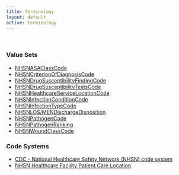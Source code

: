 ```yaml
---
title: Terminology
layout: default
active: terminology
---
```

<!-- { :.no_toc } -->
<!-- TOC  the css styling for this is \pages\assets\css\project.css under 'markdown-toc'-->
<!-- * Do not remove this line (it will not be displayed)
{:toc} -->
<!-- end TOC -->

<br/>

### Value Sets

- [NHSNASAClassCode](ValueSet-2.16.840.1.113883.13.10.html)
- [NHSNCriterionOfDiagnosisCode](ValueSet-2.16.840.1.114222.4.11.3195.html)
- [NHSNDrugSusceptibilityFindingCode](ValueSet-2.16.840.1.113883.13.13.html)
- [NHSNDrugSusceptibilityTestsCode](ValueSet-2.16.840.1.113883.13.15.html)
- [NHSNHealthcareServiceLocationCode](ValueSet-2.16.840.1.113883.13.19.html)
- [NHSNInfectionConditionCode](ValueSet-2.16.840.1.114222.4.11.3196.html)
- [NHSNInfectionTypeCode](ValueSet-2.16.840.1.113883.13.20.html)
- [NHSNLOS/MENDischargeDisposition](ValueSet-2.16.840.1.113883.10.20.5.9.30.html)
- [NHSNPathogenCode](ValueSet-2.16.840.1.113883.13.16.html)
- [NHSNPathogenRanking](ValueSet-nhsn-pathogen-ranking.html)
- [NHSNWoundClassCode](ValueSet-2.16.840.1.113883.13.9.html)


### Code Systems

- [CDC - National Healthcare Safety Network (NHSN) code system](CodeSystem-2.16.840.1.113883.6.277.html)
- [NHSN Healthcare Facility Patient Care Location](CodeSystem-2.16.840.1.113883.6.259.html)


